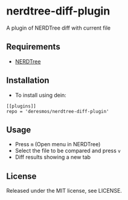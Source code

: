 nerdtree-diff-plugin
==
A plugin of NERDTree diff with current file


Requirements
--
* [NERDTree](https://github.com/scrooloose/nerdtree)


Installation
--
* To install using dein:
```
[[plugins]]
repo = 'deresmos/nerdtree-diff-plugin'
```


Usage
--
* Press `m` (Open menu in NERDTree)
* Select the file to be compared and press `v`
* Diff results showing a new tab


License
--
Released under the MIT license, see LICENSE.
